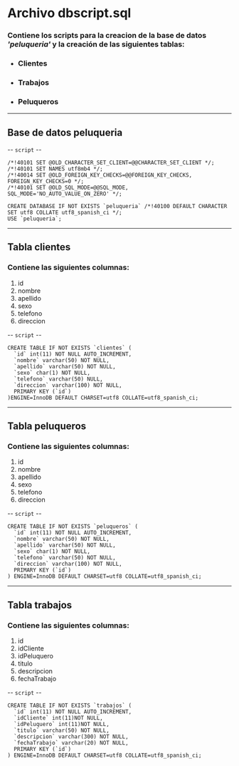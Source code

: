 # Archivo **dbscript.sql**

### Contiene los scripts para la creacion de la base de datos *'peluqueria'* y la creación de las siguientes tablas:

* ### Clientes
* ### Trabajos
* ### Peluqueros


---
## Base de datos **peluqueria**
-- ``script`` --
```
/*!40101 SET @OLD_CHARACTER_SET_CLIENT=@@CHARACTER_SET_CLIENT */;
/*!40101 SET NAMES utf8mb4 */;
/*!40014 SET @OLD_FOREIGN_KEY_CHECKS=@@FOREIGN_KEY_CHECKS, FOREIGN_KEY_CHECKS=0 */;
/*!40101 SET @OLD_SQL_MODE=@@SQL_MODE, SQL_MODE='NO_AUTO_VALUE_ON_ZERO' */;

CREATE DATABASE IF NOT EXISTS `peluqueria` /*!40100 DEFAULT CHARACTER SET utf8 COLLATE utf8_spanish_ci */;
USE `peluqueria`;
```


---
## Tabla **clientes**

### Contiene las siguientes columnas:

1. id
2. nombre
3. apellido
4. sexo
5. telefono
6. direccion

-- ``script`` --
```
CREATE TABLE IF NOT EXISTS `clientes` (
  `id` int(11) NOT NULL AUTO_INCREMENT,
  `nombre` varchar(50) NOT NULL,
  `apellido` varchar(50) NOT NULL,
  `sexo` char(1) NOT NULL,
  `telefono` varchar(50) NULL,
  `direccion` varchar(100) NOT NULL,
  PRIMARY KEY (`id`)
)ENGINE=InnoDB DEFAULT CHARSET=utf8 COLLATE=utf8_spanish_ci;
```


---
## Tabla **peluqueros**

### Contiene las siguientes columnas:

1. id
2. nombre
3. apellido
4. sexo
5. telefono
6. direccion

-- ``script`` --
```
CREATE TABLE IF NOT EXISTS `peluqueros` (
  `id` int(11) NOT NULL AUTO_INCREMENT,
  `nombre` varchar(50) NOT NULL,
  `apellido` varchar(50) NOT NULL,
  `sexo` char(1) NOT NULL,
  `telefono` varchar(50) NOT NULL,
  `direccion` varchar(100) NOT NULL,
  PRIMARY KEY (`id`)
) ENGINE=InnoDB DEFAULT CHARSET=utf8 COLLATE=utf8_spanish_ci;

```


---
## Tabla **trabajos**

### Contiene las siguientes columnas:

1. id
2. idCliente
3. idPeluquero
4. titulo
5. descripcion
6. fechaTrabajo

-- ``script`` --
```
CREATE TABLE IF NOT EXISTS `trabajos` (
  `id` int(11) NOT NULL AUTO_INCREMENT,
  `idCliente` int(11)NOT NULL,
  `idPeluquero` int(11)NOT NULL,
  `titulo` varchar(50) NOT NULL,
  `descripcion` varchar(300) NOT NULL,
  `fechaTrabajo` varchar(20) NOT NULL,
  PRIMARY KEY (`id`)
) ENGINE=InnoDB DEFAULT CHARSET=utf8 COLLATE=utf8_spanish_ci;
```